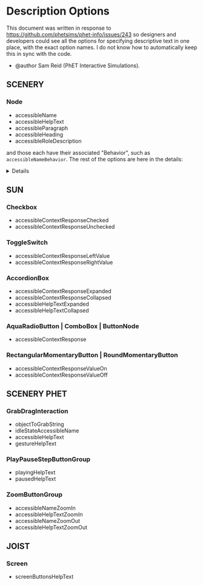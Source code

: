 # Description Options

This document was written in response to https://github.com/phetsims/phet-info/issues/243 so designers and developers
could see all the options for specifying descriptive text in one place, with the exact option names. I do not know how
to automatically keep this in sync with the code.

* @author Sam Reid (PhET Interactive Simulations).

## SCENERY

### Node

* accessibleName
* accessibleHelpText
* accessibleParagraph
* accessibleHeading
* accessibleRoleDescription

and those each have their associated "Behavior", such as `accessibleNameBehavior`. The rest of the options are here in
the details:

<details>

```ts

  // Order matters. Having focus before tagName covers the case where you change the tagName and focusability of a
  // currently focused Node. We want the focusability to update correctly.
  'focusable',
  'tagName',

  /*
   * Higher Level API Functions
   */
  'accessibleName',
  'accessibleNameBehavior',
  'accessibleHelpText',
  'accessibleHelpTextBehavior',
  'accessibleParagraph',
  'accessibleParagraphBehavior',

  /*
   * Lower Level API Functions
   */
  'accessibleHeading',
  'accessibleHeadingIncrement',
  'accessibleRoleDescription',

  'containerTagName',
  'containerAriaRole',

  'innerContent',
  'inputType',
  'inputValue',
  'pdomChecked',
  'pdomNamespace',
  'ariaLabel',
  'ariaRole',

  'labelTagName',
  'labelContent',
  'appendLabel',

  'descriptionTagName',
  'descriptionContent',
  'appendDescription',

  'accessibleParagraphContent',

  'focusHighlight',
  'focusHighlightLayerable',
  'groupFocusHighlight',
  'pdomVisibleProperty',
  'pdomVisible',
  'pdomOrder',

  'pdomAttributes',

  'ariaLabelledbyAssociations',
  'ariaDescribedbyAssociations',
  'activeDescendantAssociations',

  'focusPanTargetBoundsProperty',
  'limitPanDirection',

  'positionInPDOM',

  'pdomTransformSourceNode'

```

</details>

## SUN

### Checkbox

* accessibleContextResponseChecked
* accessibleContextResponseUnchecked

### ToggleSwitch

* accessibleContextResponseLeftValue
* accessibleContextResponseRightValue

### AccordionBox

* accessibleContextResponseExpanded
* accessibleContextResponseCollapsed
* accessibleHelpTextExpanded
* accessibleHelpTextCollapsed

### AquaRadioButton | ComboBox | ButtonNode

* accessibleContextResponse

### RectangularMomentaryButton | RoundMomentaryButton

* accessibleContextResponseValueOn
* accessibleContextResponseValueOff

## SCENERY PHET


### GrabDragInteraction

* objectToGrabString
* idleStateAccessibleName
* accessibleHelpText
* gestureHelpText

### PlayPauseStepButtonGroup

* playingHelpText
* pausedHelpText

### ZoomButtonGroup

* accessibleNameZoomIn
* accessibleHelpTextZoomIn
* accessibleNameZoomOut
* accessibleHelpTextZoomOut

## JOIST

### Screen

* screenButtonsHelpText